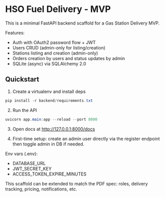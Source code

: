 # HSO Fuel Delivery - MVP

This is a minimal FastAPI backend scaffold for a Gas Station Delivery MVP.

Features:
- Auth with OAuth2 password flow + JWT
- Users CRUD (admin-only for listing/creation)
- Stations listing and creation (admin-only)
- Orders creation by users and status updates by admin
- SQLite (async) via SQLAlchemy 2.0

## Quickstart

1. Create a virtualenv and install deps

```powershell
pip install -r backend/requirements.txt
```

2. Run the API

```powershell
uvicorn app.main:app --reload --port 8000
```

3. Open docs at http://127.0.0.1:8000/docs

4. First-time setup: create an admin user directly via the register endpoint then toggle admin in DB if needed.

Env vars (.env):
- DATABASE_URL
- JWT_SECRET_KEY
- ACCESS_TOKEN_EXPIRE_MINUTES

This scaffold can be extended to match the PDF spec: roles, delivery tracking, pricing, notifications, etc.
